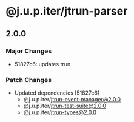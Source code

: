 # @j.u.p.iter/jtrun-parser

## 2.0.0

### Major Changes

- 51827c6: updates trun

### Patch Changes

- Updated dependencies [51827c6]
  - @j.u.p.iter/jtrun-event-manager@2.0.0
  - @j.u.p.iter/jtrun-test-suite@2.0.0
  - @j.u.p.iter/jtrun-types@2.0.0
